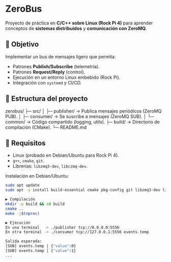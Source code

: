 # ZeroBus

Proyecto de práctica en **C/C++ sobre Linux (Rock Pi 4)** para aprender conceptos de **sistemas distribuidos** y **comunicación con ZeroMQ**.

## 🚀 Objetivo
Implementar un bus de mensajes ligero que permita:
- Patrones **Publish/Subscribe** (telemetría).
- Patrones **Request/Reply** (control).
- Ejecución en un entorno Linux embebido (Rock Pi).
- Integración con `systemd` y CI/CD.

## 📂 Estructura del proyecto
zerobus/
├─ src/
│ ├─ publisher/ → Publica mensajes periódicos (ZeroMQ PUB).
│ ├─ consumer/ → Se suscribe a mensajes (ZeroMQ SUB).
│ └─ common/ → Código compartido (logging, utils).
├─ build/ → Directorio de compilación (CMake).
└─ README.md


## 🔧 Requisitos
- Linux (probado en Debian/Ubuntu para Rock Pi 4).
- `g++`, `cmake`, `git`.
- Librerías: `libzmq3-dev`, `libczmq-dev`.

Instalación en Debian/Ubuntu:
```bash
sudo apt update
sudo apt -y install build-essential cmake pkg-config git libzmq3-dev libczmq-dev

▶️ Compilación
mkdir -p build && cd build
cmake ..
make -j$(nproc)

▶️ Ejecución
En una terminal  -> ./publisher tcp://0.0.0.0:5556
En otra terminal -> ./consumer tcp://127.0.0.1:5556 events.temp

Salida esperada:
[SUB] events.temp | {"value":0}
[SUB] events.temp | {"value":1}
...

